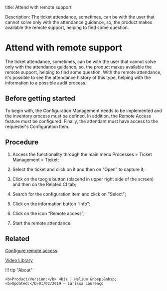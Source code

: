 title: Attend with remote support
 
Description: The ticket attendance, sometimes, can be with the user that cannot solve only with the attendance guidance, so, the product makes available the remote support, helping to find some question.

# Attend with remote support  

The ticket attendance, sometimes, can be with the user that cannot solve only with the attendance guidance, so, the product makes available the remote support, helping to find some question.
With the remote attendance, it's possible to see the attendance history of this type, helping with the information to a possible audit process.

Before getting started
--------------------------

To begin with, the Configuration Management needs to be implemented and the inventory 
process must be defined. In addition, the Remote Access feature must be configured.
Finally, the attendant must have access to the requester's Configuration Item.

Procedure  
-------------

1.  Access the functionality through the main menu Processes \> Ticket Management
    \> Ticket;

2.  Select the ticket and click on it and then on “Open” to
    capture it;

3.  Click on the toogle button (placend in upper right side of the screen) and then on
    the Related CI tab;

4.  Search for the configuration item and click on "Select";

5.  Click on the information button “Info”;

6.  Click on the icon “Remote access”;

7.  Start the remote attendance.

Related
-----------

[Configure remote access](/en-us/4biz-helium/processes/configuration/configuration/configure-remote-access.html)

<i class='fa fa-youtube-play  fa-2x' style='color:#97ce17;vertical-align: middle;'> </i> [Video Library](https://www.youtube.com/playlist?list=PLB5qK2uzf2RNrJnhiXj3dbmgsm9-quhfz)

!!! tip "About"

    <b>Product/Version:</b> 4biz | Helium &nbsp;&nbsp;
    <b>Updated:</b>01/02/2019 – Larissa Lourenço

